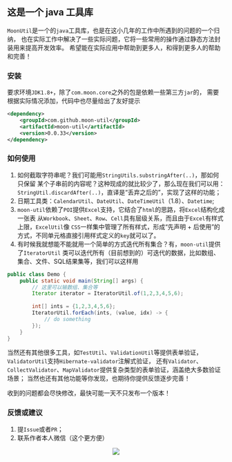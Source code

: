 ## 这是一个 java 工具库
`MoonUtil`是一个的`java`工具库，也是在这小几年的工作中所遇到的问题的一个归纳，
也在实际工作中解决了一些实际问题，它将一些常用的操作通过静态方法封装用来提高开发效率。
希望能在实际应用中帮助到更多人，和得到更多人的帮助和完善！

### 安装
要求环境`JDK1.8+`，除了`com.moon.core`之外的包是依赖一些第三方`jar`的，
需要根据实际情况添加，代码中也尽量给出了友好提示
``` xml
<dependency>
    <groupId>com.github.moon-util</groupId>
    <artifactId>moon-util</artifactId>
    <version>0.0.33</version>
</dependency>
```

### 如何使用
1. 如何截取字符串呢？我们可能用`StringUtils.substringAfter(..)`，那如何只保留
某个子串前的内容呢？这种现成的就比较少了，那么现在我们可以用：
`StringUtil.discardAfter(..)`，直译是“丢弃之后的”，实现了这样的功能；
2. 日期工具类：`CalendarUtil`、`DateUtil`、`DateTimeUtil`（1.8）、`Datetime`;
3. `moon-util`依赖了`POI`提供`Excel`支持，它结合了`html`的思路，将`Excel`结构化成一张表
从`Workbook`、`Sheet`、`Row`、`Cell`具有层级关系，而且由于`Excel`有样式上限，`ExcelUtil`像
`CSS`一样集中管理了所有样式，形成“先声明 + 后使用”的方式，不同单元格直接引用样式定义的`key`就可以了。
4. 有时候我就想能不能就用一个简单的方式迭代所有集合？有，`moon-util`提供了`IteratorUtil`
类可以迭代所有（目前想到的）可迭代的数据，比如数组、集合、文件、SQL结果集等，我们可以这样用
```java
public class Demo {
    public static void main(String[] args) {
        // 这里可以输数组、集合等
        Iterator iterator = IteratorUtil.of(1,2,3,4,5,6);
        
        int[] ints = {1,2,3,4,5,6};
        IteratorUtil.forEach(ints, (value, idx) -> {
            // do something
        });
    }
}
```
当然还有其他很多工具，如`TestUtil`、`ValidationUtil`等提供表单验证，`ValidatorUtil`支持`Hibernate-validator`注解式验证，
还有`Validator`、`CollectValidator`、`MapValidator`提供复杂类型的表单验证，涵盖绝大多数验证场景；
当然也还有其他功能等你发现，也期待你提供反馈逐步完善！

收到的问题都会尽快修改，最快可能一天不只发布一个版本！

### 反馈或建议

1. 提`Issue`或者`PR`；
2. 联系作者本人微信（这个更方便）
<div style="text-align: center;width:100%;">
<img src="https://oss.gowapp.com/images/2006/30/jpg/6e0afd03199b4931b7b9d93d1646188b/moon-wx-320.jpg?x-oss-process=image/resize,w_320,limit_0"></a>
</div>